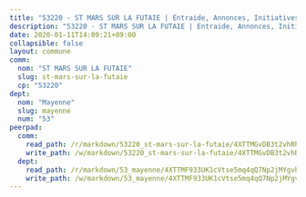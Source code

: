 ```yaml
---
title: "53220 - ST MARS SUR LA FUTAIE | Entraide, Annonces, Initiatives"
description: "53220 - ST MARS SUR LA FUTAIE | Entraide, Annonces, Initiatives"
date: 2020-01-11T14:09:21+09:00
collapsible: false
layout: commune
comm:
  nom: "ST MARS SUR LA FUTAIE"
  slug: st-mars-sur-la-futaie
  cp: "53220"
dept:
  nom: "Mayenne"
  slug: mayenne
  num: "53"
peerpad:
  comm:
    read_path: /r/markdown/53220_st-mars-sur-la-futaie/4XTTMGvDB3t2vhRhBYiMELbXPydKDRj3U4AfA9V8jsaDbKyGL
    write_path: /w/markdown/53220_st-mars-sur-la-futaie/4XTTMGvDB3t2vhRhBYiMELbXPydKDRj3U4AfA9V8jsaDbKyGL-K3TgTh5gb25YzSj1fDn6HMwmUoqzTskFs5JXFixMZubWLCjNY84PT2oeUXee4aiQSUeRAAJvrY1QgiywuGBepRwDmJNoLD76ng76d6sUNN7Q3iKB9pwoMRRHSXAyUwoXXmrPsK8U
  dept:
    read_path: /r/markdown/53_mayenne/4XTTMF933UK1cVtse5mq4qQ7Np2jMYgvbp6qouY9MWyoeWY43
    write_path: /w/markdown/53_mayenne/4XTTMF933UK1cVtse5mq4qQ7Np2jMYgvbp6qouY9MWyoeWY43-K3TgUcgqTBNoSTxPqkZ94HV7ydPjBnvnBue9tEiK9jakhdXjxdo4Br4iK1oa2CDh4yEVWX1tFyjU9wvcKRuNLDocpAE5TJXkqSv2docSVtfLpqmkB6Zf1obqgGj7oAqY4ytCV5Es
---
```


